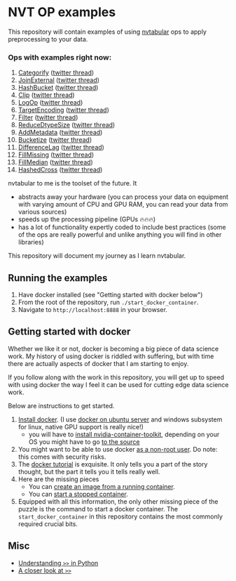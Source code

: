 # NVT OP examples

This repository will contain examples of using [nvtabular](https://github.com/NVIDIA-Merlin/NVTabular) ops to apply preprocessing to your data.

### Ops with examples right now:
1. [Categorify](https://github.com/radekosmulski/nvt_op_examples/blob/main/examples/01_Categorify.ipynb) ([twitter thread](https://twitter.com/radekosmulski/status/1526578320107720705?s=20&t=7BOvRyP-pqvYbyIOO8Z80w))
2. [JoinExternal](https://github.com/radekosmulski/nvt_op_examples/blob/main/examples/02_Join_External.ipynb) ([twitter thread](https://twitter.com/radekosmulski/status/1529115015558537218?s=20&t=7BOvRyP-pqvYbyIOO8Z80w))
3. [HashBucket](https://github.com/radekosmulski/nvt_op_examples/blob/main/examples/03_Hash_Bucket.ipynb) ([twitter thread](https://twitter.com/radekosmulski/status/1531523922713116673?s=20&t=7BOvRyP-pqvYbyIOO8Z80w))
4. [Clip](https://github.com/radekosmulski/nvt_op_examples/blob/main/examples/04_Clip.ipynb) ([twitter thread](https://twitter.com/radekosmulski/status/1534007245368766464?s=20&t=i3s4pww8LhiFA7L3Xpa_PQ))
5. [LogOp](https://github.com/radekosmulski/nvt_op_examples/blob/main/examples/05_LogOp.ipynb) ([twitter thread](https://twitter.com/radekosmulski/status/1534007245368766464?s=20&t=i3s4pww8LhiFA7L3Xpa_PQ))
6. [TargetEncoding](https://github.com/radekosmulski/nvt_op_examples/blob/main/examples/06_Target_Encoding.ipynb) ([twitter thread](https://twitter.com/radekosmulski/status/1536725232823640065?s=20&t=1yiU0_5atln40fD6Z8r9FQ))
7. [Filter](https://github.com/radekosmulski/nvt_op_examples/blob/main/examples/07_Filter.ipynb) ([twitter thread](https://twitter.com/radekosmulski/status/1539080678242803712?s=20&t=C98Rtx212F2G6ZS85YTXHA))
8. [ReduceDtypeSize](https://github.com/radekosmulski/nvt_op_examples/blob/main/examples/08_ReduceDtypeSize.ipynb) ([twitter thread](https://twitter.com/radekosmulski/status/1541617397810876416?s=20&t=C98Rtx212F2G6ZS85YTXHA))
9. [AddMetadata](https://github.com/radekosmulski/nvt_op_examples/blob/main/examples/09_Add_Metadata.ipynb) ([twitter thread](https://twitter.com/radekosmulski/status/1544308474661650432?s=20&t=DFCFJq9zzHCvf0LiBgUihQ))
10. [Bucketize](https://github.com/radekosmulski/nvt_op_examples/blob/main/examples/10_Bucketize.ipynb) ([twitter thread](https://twitter.com/radekosmulski/status/1546988049556721664?s=20&t=HmoUR9Tvab8JI9QMrVw-gg))
11. [DifferenceLag](https://github.com/radekosmulski/nvt_op_examples/blob/main/examples/11_Difference_Lag.ipynb) ([twitter thread](https://twitter.com/radekosmulski/status/1549408766231060481?s=20&t=nYuzwpAp3W2WFWteED4TiA))
11. [FillMissing](https://github.com/radekosmulski/nvt_op_examples/blob/main/examples/12_Fill_Missing.ipynb) ([twitter thread](https://twitter.com/radekosmulski/status/1551925645260857345))
11. [FillMedian](https://github.com/radekosmulski/nvt_op_examples/blob/main/examples/13_Fill_Median.ipynb) ([twitter thread](https://twitter.com/radekosmulski/status/1551925653192249345?s=20&t=hvHzN5tl35SjHJb59c9Eig))
12. [HashedCross](https://github.com/radekosmulski/nvt_op_examples/blob/main/examples/14_Hashed_Cross.ipynb) ([twitter thread](https://twitter.com/radekosmulski/status/1554438012183793665))

nvtabular to me is the toolset of the future. It
* abstracts away your hardware (you can process your data on equipment with varying amount of CPU and GPU RAM, you can read your data from various sources)
* speeds up the processing pipeline (GPUs 🔥🔥🔥)
* has a lot of functionality expertly coded to include best practices (some of the ops are really powerful and unlike anything you will find in other libraries)

This repository will document my journey as I learn nvtabular.

## Running the examples

1. Have docker installed (see "Getting started with docker below")
2. From the root of the repository, run `./start_docker_container`.
3. Navigate to `http://localhost:8888` in your browser.

## Getting started with docker

Whether we like it or not, docker is becoming a big piece of data science work. My history of using docker is riddled with suffering, but with time there are actually aspects of docker that I am starting to enjoy.

If you follow along with the work in this repository, you will get up to speed with using docker the way I feel it can be used for cutting edge data science work.

Below are instructions to get started.

1. [Install docker](https://docs.docker.com/get-docker/). (I use [docker on ubuntu server](https://docs.docker.com/engine/install/ubuntu/) and windows subsystem for linux, native GPU support is really nice!)
    * you will have to [install nvidia-container-toolkit](https://github.com/NVIDIA/nvidia-docker/issues/1243#issuecomment-615170541), depending on your OS you might have to go [to the source](https://github.com/NVIDIA/nvidia-docker/issues/1243#issuecomment-615170541)
3. You might want to be able to use docker [as a non-root user](https://docs.docker.com/engine/install/linux-postinstall/). Do note: this comes with security risks.
4. The [docker tutorial](https://docs.docker.com/get-started/) is exquisite. It only tells you a part of the story thought, but the part it tells you it tells really well.
5. Here are the missing pieces
    * You can [create an image from a running container](https://twitter.com/radekosmulski/status/1524915499506839553?s=20&t=oh9b4X-2xFYLxDL39V10aA).
    * You can [start a stopped container](https://twitter.com/radekosmulski/status/1524938153567858688?s=20&t=oh9b4X-2xFYLxDL39V10aA).
6. Equipped with all this information, the only other missing piece of the puzzle is the command to start a docker container. The `start_docker_container` in this repository contains the most commonly required crucial bits.

## Misc

* [Understanding `>>` in Python](https://twitter.com/radekosmulski/status/1514619524657549312?s=20&t=TWs1pW7H-aZleHcjel_znA)
* [A closer look at `>>`](https://twitter.com/radekosmulski/status/1523517199448608769?s=20&t=TWs1pW7H-aZleHcjel_znA)
